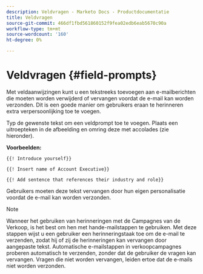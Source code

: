 ```yaml
---
description: Veldvragen - Marketo Docs - Productdocumentatie
title: Veldvragen
source-git-commit: 466df1fbd561860152f9fea02edb6eab5670c90a
workflow-type: tm+mt
source-wordcount: '160'
ht-degree: 0%

---
```


# Veldvragen {#field-prompts}

Met veldaanwijzingen kunt u een tekstreeks toevoegen aan e-mailberichten die moeten worden verwijderd of vervangen voordat de e-mail kan worden verzonden. Dit is een goede manier om gebruikers eraan te herinneren extra verpersoonlijking toe te voegen.

Typ de gewenste tekst om een veldprompt toe te voegen. Plaats een uitroepteken in de afbeelding en omring deze met accolades (zie hieronder).

**Voorbeelden:**

`{{! Introduce yourself}}`

`{{! Insert name of Account Executive}}`

`{{! Add sentence that references their industry and role}}`

Gebruikers moeten deze tekst vervangen door hun eigen personalisatie voordat de e-mail kan worden verzonden.

>[!NOTE]
>
>Wanneer het gebruiken van herinneringen met de Campagnes van de Verkoop, is het best om hen met hande-mailstappen te gebruiken. Met deze stappen wijst u een gebruiker een herinneringstaak toe om de e-mail te verzenden, zodat hij of zij de herinneringen kan vervangen door aangepaste tekst. Automatische e-mailstappen in verkoopcampagnes proberen automatisch te verzenden, zonder dat de gebruiker de vragen kan vervangen. Vragen die niet worden vervangen, leiden ertoe dat de e-mails niet worden verzonden.
